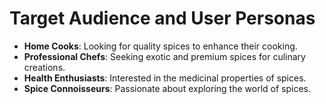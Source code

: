 # Target Audience and User Personas

- **Home Cooks**: Looking for quality spices to enhance their cooking.
- **Professional Chefs**: Seeking exotic and premium spices for culinary creations.
- **Health Enthusiasts**: Interested in the medicinal properties of spices.
- **Spice Connoisseurs**: Passionate about exploring the world of spices.
